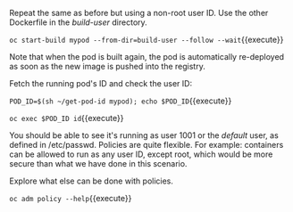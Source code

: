 Repeat the same as before but using a non-root user ID.  Use the other Dockerfile in the _build-user_ directory. 

``oc start-build mypod --from-dir=build-user --follow --wait``{{execute}}

Note that when the pod is built again, the pod is automatically re-deployed as soon as the new image is pushed into the registry.

Fetch the running pod's ID and check the user ID:

``POD_ID=$(sh ~/get-pod-id mypod); echo $POD_ID``{{execute}}

``oc exec $POD_ID id``{{execute}}

You should be able to see it's running as user 1001 or the _default_ user, as defined in /etc/passwd.  Policies are quite flexible.
For example: containers can be allowed to run as any user ID, except root, which would be more secure than what we have done in this scenario. 

Explore what else can be done with policies.

``oc adm policy --help``{{execute}}

